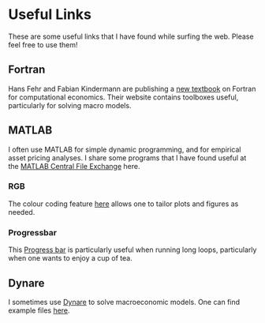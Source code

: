 # Useful Links

These are some useful links that I have found while surfing the web. Please feel free to use them!

## Fortran

Hans Fehr and Fabian Kindermann are publishing a [new textbook](https://www.ce-fortran.com/) on Fortran for computational economics. Their website contains toolboxes useful, particularly for solving macro models.

## MATLAB

I often use MATLAB for simple dynamic programming, and for empirical asset pricing analyses. I share some programs that I have found useful at the [MATLAB Central File Exchange](https://www.mathworks.com/matlabcentral/fileexchange/) here.

### RGB

The colour coding feature [here](https://www.mathworks.com/matlabcentral/fileexchange/46872-intuitive-rgb-color-values-from-xkcd) allows one to tailor plots and figures as needed.

### Progressbar

This [Progress bar](https://www.mathworks.com/matlabcentral/fileexchange/6922-progressbar) is particularly useful when running long loops, particularly when one wants to enjoy a cup of tea.

## Dynare

I sometimes use [Dynare](http://www.dynare.org/) to solve macroeconomic models. One can find example files [here](http://www.dynare.org/documentation-and-support/examples).